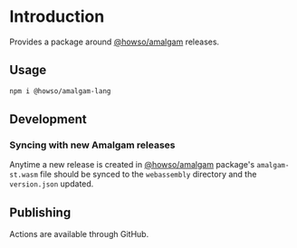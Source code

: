 # Introduction

Provides a package around [@howso/amalgam](https://github.com/howsoai/amalgam) releases.

## Usage

```bash
npm i @howso/amalgam-lang
```

## Development

### Syncing with new Amalgam releases

Anytime a new release is created in [@howso/amalgam](https://github.com/howsoai/amalgam) package's
`amalgam-st.wasm` file should be synced to the `webassembly` directory and the `version.json` updated.

## Publishing

Actions are available through GitHub.
